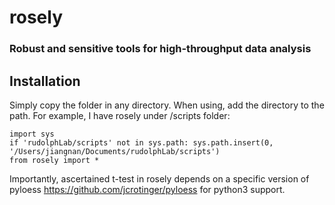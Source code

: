 # rosely
### Robust and sensitive tools for high-throughput data analysis

## Installation
Simply copy the folder in any directory. When using, add the directory to the path. For example, I have rosely under /scripts folder:

    import sys
    if 'rudolphLab/scripts' not in sys.path: sys.path.insert(0, '/Users/jiangnan/Documents/rudolphLab/scripts')
    from rosely import *

Importantly, ascertained t-test in rosely depends on a specific version of pyloess https://github.com/jcrotinger/pyloess for python3 support.

